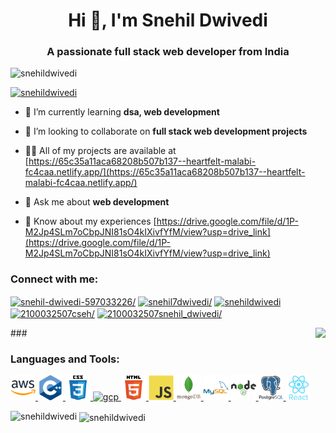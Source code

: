<h1 align="center">Hi 👋, I'm Snehil Dwivedi</h1>
<h3 align="center">A passionate full stack web developer from India</h3>

<p align="left"> <img src="https://komarev.com/ghpvc/?username=snehildwivedi&label=Profile%20views&color=0e75b6&style=flat" alt="snehildwivedi" /> </p>

<p align="left"> <a href="https://github.com/ryo-ma/github-profile-trophy"><img src="https://github-profile-trophy.vercel.app/?username=snehildwivedi" alt="snehildwivedi" /></a> </p>

- 🌱 I’m currently learning **dsa, web development**

- 👯 I’m looking to collaborate on **full stack web development projects**

- 👨‍💻 All of my projects are available at [https://65c35a11aca68208b507b137--heartfelt-malabi-fc4caa.netlify.app/](https://65c35a11aca68208b507b137--heartfelt-malabi-fc4caa.netlify.app/)

- 💬 Ask me about **web development**

- 📄 Know about my experiences [https://drive.google.com/file/d/1P-M2Jp4SLm7oCbpJNI81sO4kIXivfYfM/view?usp=drive_link](https://drive.google.com/file/d/1P-M2Jp4SLm7oCbpJNI81sO4kIXivfYfM/view?usp=drive_link)

<h3 align="left">Connect with me:</h3>
<p align="left">
<a href="https://linkedin.com/in/snehil-dwivedi-597033226/" target="blank"><img align="center" src="https://raw.githubusercontent.com/rahuldkjain/github-profile-readme-generator/master/src/images/icons/Social/linked-in-alt.svg" alt="snehil-dwivedi-597033226/" height="30" width="40" /></a>
<a href="https://instagram.com/snehil7dwivedi/" target="blank"><img align="center" src="https://raw.githubusercontent.com/rahuldkjain/github-profile-readme-generator/master/src/images/icons/Social/instagram.svg" alt="snehil7dwivedi/" height="30" width="40" /></a>
<a href="https://codeforces.com/profile/snehildwivedi" target="blank"><img align="center" src="https://raw.githubusercontent.com/rahuldkjain/github-profile-readme-generator/master/src/images/icons/Social/codeforces.svg" alt="snehildwivedi" height="30" width="40" /></a>
<a href="https://www.leetcode.com/2100032507cseh/" target="blank"><img align="center" src="https://raw.githubusercontent.com/rahuldkjain/github-profile-readme-generator/master/src/images/icons/Social/leet-code.svg" alt="2100032507cseh/" height="30" width="40" /></a>
<a href="https://auth.geeksforgeeks.org/user/2100032507snehil_dwivedi/" target="blank"><img align="center" src="https://raw.githubusercontent.com/rahuldkjain/github-profile-readme-generator/master/src/images/icons/Social/geeks-for-geeks.svg" alt="2100032507snehil_dwivedi/" height="30" width="40" /></a>
</p>
###

<img align="right" height="150" src="https://i.imgflip.com/65efzo.gif"  />

###
<h3 align="left">Languages and Tools:</h3>
<p align="left"> <a href="https://aws.amazon.com" target="_blank" rel="noreferrer"> <img src="https://raw.githubusercontent.com/devicons/devicon/master/icons/amazonwebservices/amazonwebservices-original-wordmark.svg" alt="aws" width="40" height="40"/> </a> <a href="https://www.w3schools.com/cpp/" target="_blank" rel="noreferrer"> <img src="https://raw.githubusercontent.com/devicons/devicon/master/icons/cplusplus/cplusplus-original.svg" alt="cplusplus" width="40" height="40"/> </a> <a href="https://www.w3schools.com/css/" target="_blank" rel="noreferrer"> <img src="https://raw.githubusercontent.com/devicons/devicon/master/icons/css3/css3-original-wordmark.svg" alt="css3" width="40" height="40"/> </a> <a href="https://cloud.google.com" target="_blank" rel="noreferrer"> <img src="https://www.vectorlogo.zone/logos/google_cloud/google_cloud-icon.svg" alt="gcp" width="40" height="40"/> </a> <a href="https://www.w3.org/html/" target="_blank" rel="noreferrer"> <img src="https://raw.githubusercontent.com/devicons/devicon/master/icons/html5/html5-original-wordmark.svg" alt="html5" width="40" height="40"/> </a> <a href="https://developer.mozilla.org/en-US/docs/Web/JavaScript" target="_blank" rel="noreferrer"> <img src="https://raw.githubusercontent.com/devicons/devicon/master/icons/javascript/javascript-original.svg" alt="javascript" width="40" height="40"/> </a> <a href="https://www.mongodb.com/" target="_blank" rel="noreferrer"> <img src="https://raw.githubusercontent.com/devicons/devicon/master/icons/mongodb/mongodb-original-wordmark.svg" alt="mongodb" width="40" height="40"/> </a> <a href="https://www.mysql.com/" target="_blank" rel="noreferrer"> <img src="https://raw.githubusercontent.com/devicons/devicon/master/icons/mysql/mysql-original-wordmark.svg" alt="mysql" width="40" height="40"/> </a> <a href="https://nodejs.org" target="_blank" rel="noreferrer"> <img src="https://raw.githubusercontent.com/devicons/devicon/master/icons/nodejs/nodejs-original-wordmark.svg" alt="nodejs" width="40" height="40"/> </a> <a href="https://www.postgresql.org" target="_blank" rel="noreferrer"> <img src="https://raw.githubusercontent.com/devicons/devicon/master/icons/postgresql/postgresql-original-wordmark.svg" alt="postgresql" width="40" height="40"/> </a> <a href="https://reactjs.org/" target="_blank" rel="noreferrer"> <img src="https://raw.githubusercontent.com/devicons/devicon/master/icons/react/react-original-wordmark.svg" alt="react" width="40" height="40"/> </a> </p>

<p><img align="left" src="https://github-readme-stats.vercel.app/api/top-langs?username=snehildwivedi&show_icons=true&locale=en&layout=compact" alt="snehildwivedi" /></p>

<p>&nbsp;<img align="center" src="https://github-readme-stats.vercel.app/api?username=snehildwivedi&show_icons=true&locale=en" alt="snehildwivedi" /></p>





